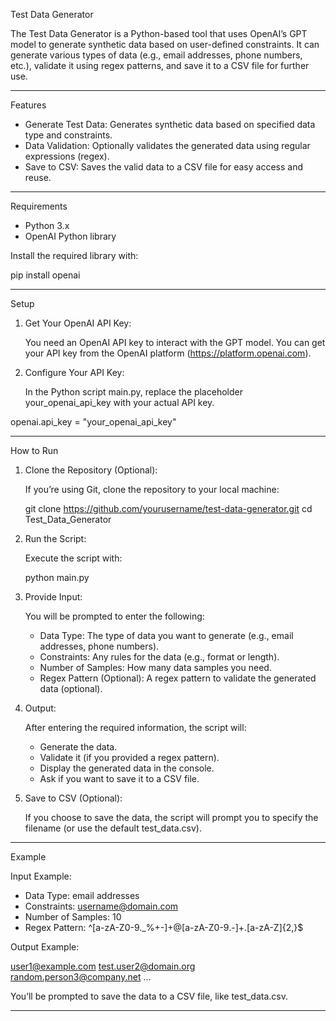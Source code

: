 
Test Data Generator

The Test Data Generator is a Python-based tool that uses OpenAI’s GPT model to generate synthetic data based on user-defined constraints. It can generate various types of data (e.g., email addresses, phone numbers, etc.), validate it using regex patterns, and save it to a CSV file for further use.

---

Features

- Generate Test Data: Generates synthetic data based on specified data type and constraints.
- Data Validation: Optionally validates the generated data using regular expressions (regex).
- Save to CSV: Saves the valid data to a CSV file for easy access and reuse.

---

Requirements

- Python 3.x
- OpenAI Python library

Install the required library with:

pip install openai

---

Setup

1. Get Your OpenAI API Key:

   You need an OpenAI API key to interact with the GPT model. You can get your API key from the OpenAI platform (https://platform.openai.com).

2. Configure Your API Key:

   In the Python script main.py, replace the placeholder your_openai_api_key with your actual API key.

openai.api_key = "your_openai_api_key"

---

How to Run

1. Clone the Repository (Optional):

   If you’re using Git, clone the repository to your local machine:

   git clone https://github.com/yourusername/test-data-generator.git
   cd Test_Data_Generator

2. Run the Script:

   Execute the script with:

   python main.py

3. Provide Input:

   You will be prompted to enter the following:
   - Data Type: The type of data you want to generate (e.g., email addresses, phone numbers).
   - Constraints: Any rules for the data (e.g., format or length).
   - Number of Samples: How many data samples you need.
   - Regex Pattern (Optional): A regex pattern to validate the generated data (optional).

4. Output:

   After entering the required information, the script will:
   - Generate the data.
   - Validate it (if you provided a regex pattern).
   - Display the generated data in the console.
   - Ask if you want to save it to a CSV file.

5. Save to CSV (Optional):

   If you choose to save the data, the script will prompt you to specify the filename (or use the default test_data.csv).

---

Example

Input Example:

- Data Type: email addresses
- Constraints: username@domain.com
- Number of Samples: 10
- Regex Pattern: ^[a-zA-Z0-9._%+-]+@[a-zA-Z0-9.-]+\.[a-zA-Z]{2,}$

Output Example:

user1@example.com
test.user2@domain.org
random.person3@company.net
...

You’ll be prompted to save the data to a CSV file, like test_data.csv.

---
